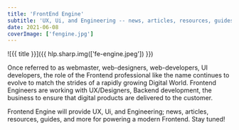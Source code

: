 ```yaml
---
title: 'FrontEnd Engine'
subtitle: 'UX, Ui, and Engineering -- news, articles, resources, guides and more, for powering the modern Frontend'
date: 2021-06-08
coverImage: ['fengine.jpg']
---
```


![{{ title }}]({{ hlp.sharp.img(['fe-engine.jpeg']) }})

Once referred to as webmaster, web-designers, web-developers, UI developers, the role of the Frontend professional like the name continues to evolve to match the strides of a rapidly growing Digital World. Frontend Engineers are working with UX/Designers, Backend development, the business to ensure that digital products are delivered to the customer.

Frontend Engine will provide UX, Ui, and Engineering; news, articles, resources, guides, and more for powering a modern Frontend. Stay tuned!

